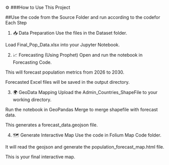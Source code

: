⚙️ ###How to Use This Project

##Use the code from the Source Folder and run according to the codefor Each Step

1. 📥 Data Preparation
Use the files in the  Dataset folder.

Load Final_Pop_Data.xlsx into your Jupyter Notebook.

2. 📈 Forecasting (Using Prophet)
Open and run the notebook in Forecasting Code.

This will forecast population metrics from 2026 to 2030.

Forecasted Excel files will be saved in the output directory.

3. 🌍 GeoData Mapping
Upload the Admin_Countries_ShapeFile to your working directory.

Run the notebook in GeoPandas Merge to merge shapefile with forecast data.

This generates a forecast_data.geojson file.

4. 🗺️ Generate Interactive Map
Use the code in Folium Map Code folder.

It will read the geojson and generate the population_forecast_map.html file.

This is your final interactive map.
